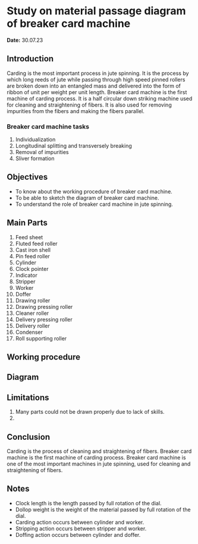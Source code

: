 # Study on material passage diagram of breaker card machine

**Date:** 30.07.23

## Introduction

Carding is the most important process in jute spinning. It is the process by which long reeds of jute while passing through high speed pinned rollers are broken down into an entangled mass and delivered into the form of ribbon of unit per weight per unit length. Breaker card machine is the first machine of carding process. It is a half circular down striking machine used for cleaning and straightening of fibers. It is also used for removing impurities from the fibers and making the fibers parallel.

### Breaker card machine tasks

1. Individualization
2. Longitudinal splitting and transversely breaking
3. Removal of impurities
4. Sliver formation

## Objectives

- To know about the working procedure of breaker card machine.
- To be able to sketch the diagram of breaker card machine.
- To understand the role of breaker card machine in jute spinning.

## Main Parts

1. Feed sheet
2. Fluted feed roller
3. Cast iron shell
4. Pin feed roller
5. Cylinder
6. Clock pointer
7. Indicator
8. Stripper
9. Worker
10. Doffer
11. Drawing roller
12. Drawing pressing roller
13. Cleaner roller
14. Delivery pressing roller
15. Delivery roller
16. Condenser
17. Roll supporting roller

## Working procedure

## Diagram

## Limitations

1. Many parts could not be drawn properly due to lack of skills.
2.

## Conclusion

Carding is the process of cleaning and straightening of fibers. Breaker card machine is the first machine of carding process. Breaker card machine is one of the most important machines in jute spinning, used for cleaning and straightening of fibers.

## Notes

- Clock length is the length passed by full rotation of the dial.
- Dollop weight is the weight of the material passed by full rotation of the dial.
- Carding action occurs between cylinder and worker.
- Stripping action occurs between stripper and worker.
- Doffing action occurs between cylinder and doffer.
